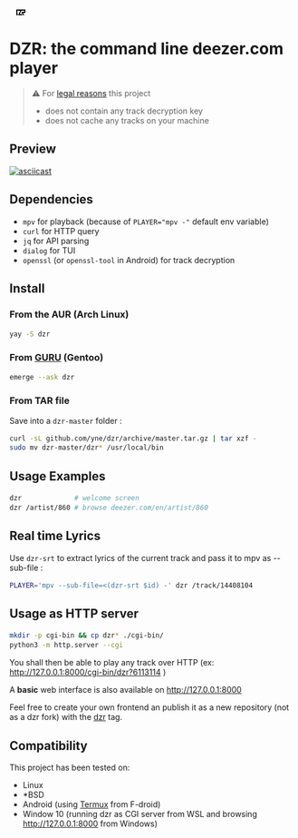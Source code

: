 ![dzr logo](.github/.logo.svg)

# DZR: the command line deezer.com player

> ⚠️ For [legal reasons](https://github.com/github/dmca/blob/master/2021/02/2021-02-10-deezer.md) this project
> - does not contain any track decryption key
> - does not cache any tracks on your machine

## Preview
[![asciicast](https://asciinema.org/a/406758.svg)](https://asciinema.org/a/406758)

## Dependencies

- `mpv` for playback (because of `PLAYER="mpv -"` default env variable)
- `curl` for HTTP query
- `jq` for API parsing
- `dialog` for TUI
- `openssl` (or `openssl-tool` in Android) for track decryption

## Install

### From the AUR (Arch Linux)

```sh
yay -S dzr
```

### From [GURU](https://github.com/gentoo/guru) (Gentoo)

```sh
emerge --ask dzr
```

### From TAR file

Save into a `dzr-master` folder :

```bash
curl -sL github.com/yne/dzr/archive/master.tar.gz | tar xzf -
sudo mv dzr-master/dzr* /usr/local/bin
```

## Usage Examples

```sh
dzr             # welcome screen
dzr /artist/860 # browse deezer.com/en/artist/860
```

## Real time Lyrics

Use `dzr-srt` to extract lyrics of the current track and pass it to mpv as --sub-file :

```sh
PLAYER='mpv --sub-file=<(dzr-srt $id) -' dzr /track/14408104
```

## Usage as HTTP server

```sh
mkdir -p cgi-bin && cp dzr* ./cgi-bin/
python3 -m http.server --cgi
```

You shall then be able to play any track over HTTP (ex: http://127.0.0.1:8000/cgi-bin/dzr?6113114 )

A **basic** web interface is also available on http://127.0.0.1:8000

Feel free to create your own frontend an publish it as a new repository (not as a dzr fork) with the [dzr](https://github.com/topics/dzr) tag.


## Compatibility

This project has been tested on:
- Linux
- *BSD
- Android (using [Termux](https://termux.com/) from F-droid)
- Window 10 (running dzr as CGI server from WSL and browsing http://127.0.0.1:8000 from Windows)
